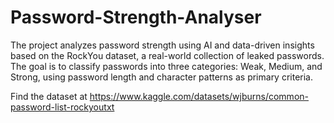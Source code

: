 # Password-Strength-Analyser
The project analyzes password strength using AI and data-driven insights based on the RockYou dataset, a real-world collection of leaked passwords. The goal is to classify passwords into three categories: Weak, Medium, and Strong, using password length and character patterns as primary criteria.

Find the dataset at https://www.kaggle.com/datasets/wjburns/common-password-list-rockyoutxt
